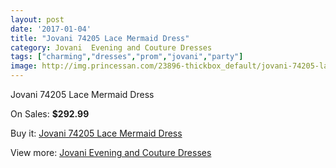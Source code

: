 ```yaml
---
layout: post
date: '2017-01-04'
title: "Jovani 74205 Lace Mermaid Dress"
category: Jovani  Evening and Couture Dresses
tags: ["charming","dresses","prom","jovani","party"]
image: http://img.princessan.com/23896-thickbox_default/jovani-74205-lace-mermaid-dress.jpg
---
```

Jovani 74205 Lace Mermaid Dress

On Sales: **$292.99**
<a href="https://www.princessan.com/en/10974-jovani-74205-lace-mermaid-dress.html"><amp-img layout="responsive" width="600" height="600" src="//img.princessan.com/23896-thickbox_default/jovani-74205-lace-mermaid-dress.jpg" alt="Jovani 74205 Lace Mermaid Dress 0" /></a>

Buy it: [Jovani 74205 Lace Mermaid Dress](https://www.princessan.com/en/10974-jovani-74205-lace-mermaid-dress.html "Jovani 74205 Lace Mermaid Dress")

View more: [Jovani  Evening and Couture Dresses](https://www.princessan.com/en/83- "Jovani  Evening and Couture Dresses")
